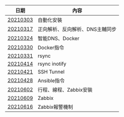 日期 | 內容
------------- | -------------
 [20210303](https://github.com/zixxizxx/-/blob/main/20210303.md)| 自動化安裝
 [20210317](https://github.com/zixxizxx/-/blob/main/20210317.md)| 正向解析、反向解析、DNS主輔同步
 [20210324](https://github.com/zixxizxx/-/blob/main/20210324.md)| 智能DNS、Docker
 [20210330](https://github.com/zixxizxx/-/blob/main/20210330.md)| Docker指令
 [20210331](https://github.com/zixxizxx/-/blob/main/20210331.md)| rsync
 [20210414](https://github.com/zixxizxx/-/blob/main/20210414.md)| rsync inotify
 [20210421](https://github.com/zixxizxx/-/blob/main/20210421.md)| SSH Tunnel
 [20210428](https://github.com/zixxizxx/-/blob/main/20210428.md)| Ansible指令
 [20210602](https://github.com/zixxizxx/-/blob/main/20210602.md)| 行程、線程、Zabbix安裝
 [20210609](https://github.com/zixxizxx/-/blob/main/20210609.md)| Zabbix
 [20210616](https://github.com/zixxizxx/-/blob/main/20210616.md)| Zabbix報警機制
